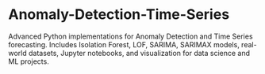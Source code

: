 # Anomaly-Detection-Time-Series
Advanced Python implementations for Anomaly Detection and Time Series forecasting. Includes Isolation Forest, LOF, SARIMA, SARIMAX models, real-world datasets, Jupyter notebooks, and visualization for data science and ML projects.
